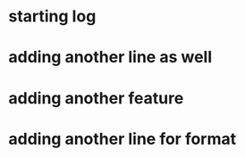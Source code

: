 # starting log
# adding another line as well

# adding another feature
# adding another line for format

